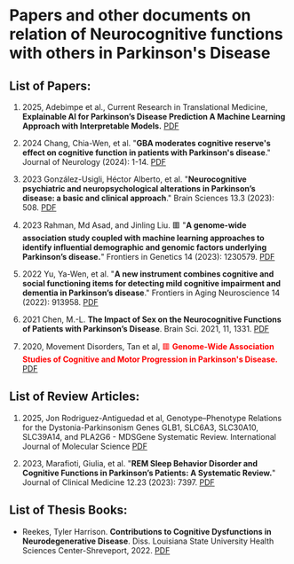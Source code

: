 # Papers and other documents on relation of Neurocognitive functions with others in Parkinson's Disease

## List of Papers:

1. 2025, Adebimpe et al., Current Research in Translational Medicine, **Explainable AI for Parkinson’s Disease Prediction A Machine Learning Approach with Interpretable Models.** <a href="ML-PD/2025_Current Research in Translational Medicine_Explainable AI for Parkinson’s Disease Prediction A Machine Learning Approach with Interpretable Models.pdf">PDF</a>

2. 2024 Chang, Chia-Wen, et al. "__GBA moderates cognitive reserve's effect on cognitive function in patients with Parkinson's disease__." Journal of Neurology (2024): 1-14. <a href="NC_Paper/2024_JournalOfneurology_GBA moderates cognitive reserve's effect on cognitive function in patients with Parkinson's disease.pdf">PDF</a>

3. 2023 González-Usigli, Héctor Alberto, et al. "__Neurocognitive psychiatric and neuropsychological alterations in Parkinson’s disease: a basic and clinical approach__." Brain Sciences 13.3 (2023): 508. <a href="NC_Paper/2023_BrainScience_Neurocognitive Psychiatric and Neuropsychological Alterations in Parkinson’s Disease A Basic and Clinical Approach.pdf">PDF</a>

4. 2023 Rahman, Md Asad, and Jinling Liu. 🟥 "__A genome-wide association study coupled with machine learning approaches to identify influential demographic and genomic factors underlying Parkinson’s disease.__" Frontiers in Genetics 14 (2023): 1230579. <a href="NC_Paper/2023_ComputationalGenomics_A genome-wide association study coupled with machine learning approaches to identify influential demographic and genomic factors underlying Parkinson’s disease.pdf">PDF</a>

5. 2022 Yu, Ya-Wen, et al. "__A new instrument combines cognitive and social functioning items for detecting mild cognitive impairment and dementia in Parkinson’s disease__." Frontiers in Aging Neuroscience 14 (2022): 913958. <a href="NC_Paper/2022_FrontiersInAginNeuroscience_A New Instrument Combines Cognitive and Social Functioning Items for Detecting Mild Cognitive Impairment and Dementia in Parkinson’s Disease.pdf">PDF</a>

6. 2021 Chen, M.-L. __The Impact of Sex on the Neurocognitive Functions of Patients with Parkinson’s Disease__. Brain Sci. 2021, 11, 1331. 
<a href="NC_Paper/2021_BrainScience_The Impact of Sex on the Neurocognitive Functions of Patients with Parkinson’s Disease.pdf">PDF</a>

7. 2020, Movement Disorders, Tan et al, <span style="color:red">  🟥 **Genome‐Wide Association Studies of Cognitive and Motor Progression in Parkinson's Disease.**  </span><a href="NC_Paper/2020_Movement Disorders - 2020 - Tan - Genome‐Wide Association Studies of Cognitive and Motor Progression in Parkinson s Disease.pdf">PDF</a> 

## List of Review Articles:
1. 2025, Jon Rodriguez-Antiguedad et al, Genotype–Phenotype Relations for the Dystonia-Parkinsonism Genes GLB1, SLC6A3, SLC30A10, SLC39A14, and PLA2G6 - MDSGene Systematic Review. International Journal of Molecular Science <a href="NC_Paper/2025_Genotype–Phenotype Relations for the Dystonia-Parkinsonism Genes GLB1, SLC6A3, SLC30A10, SLC39A14, and PLA2G6 - MDSGene Systematic Review.pdf">PDF</a>

2. 2023, Marafioti, Giulia, et al. "__REM Sleep Behavior Disorder and Cognitive Functions in Parkinson’s Patients: A Systematic Review.__" Journal of Clinical Medicine 12.23 (2023): 7397. <a href="NC_Paper/_Review_2023_ClinicalMedicine_Marafioti, Giulia, et al. REM Sleep Behavior Disorder and Cognitive Functions in Parkinson’s Patients- A Systematic Review. Journal of Clinical Medicine 12.23 (2023)- 7397.pdf">PDF</a>

## List of Thesis Books:
- Reekes, Tyler Harrison. __Contributions to Cognitive Dysfunctions in Neurodegenerative Disease__. Diss. Louisiana State University Health Sciences Center-Shreveport, 2022.
  <a href="NC_Paper/Theis_2022_LSU_Contributions to Cognitive Dysfunctions in Neurodegenerative Disease.pdf">PDF</a>


